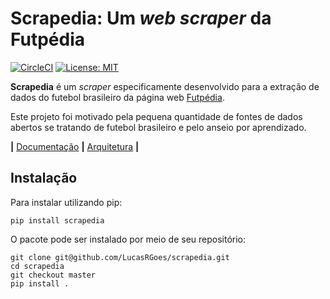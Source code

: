 # Scrapedia: Um _web scraper_ da Futpédia

[![CircleCI](https://circleci.com/gh/LucasRGoes/scrapedia/tree/master.svg?style=svg)](https://circleci.com/gh/LucasRGoes/scrapedia/tree/master)
[![License: MIT](https://img.shields.io/badge/License-MIT-yellow.svg)](https://opensource.org/licenses/MIT)

__Scrapedia__ é um _scraper_ especificamente desenvolvido para a extração de dados do futebol brasileiro da página web [Futpédia](http://futpedia.globo.com/).

Este projeto foi motivado pela pequena quantidade de fontes de dados abertos se tratando de futebol brasileiro e pelo anseio por aprendizado.

__|__ [Documentação](./docs/pt-br/usage.ipynb) __|__ [Arquitetura](./resources/images/architecture.png) __|__

## Instalação
Para instalar utilizando pip:

```
pip install scrapedia
```

O pacote pode ser instalado por meio de seu repositório:
```
git clone git@github.com/LucasRGoes/scrapedia.git
cd scrapedia
git checkout master
pip install .
```
